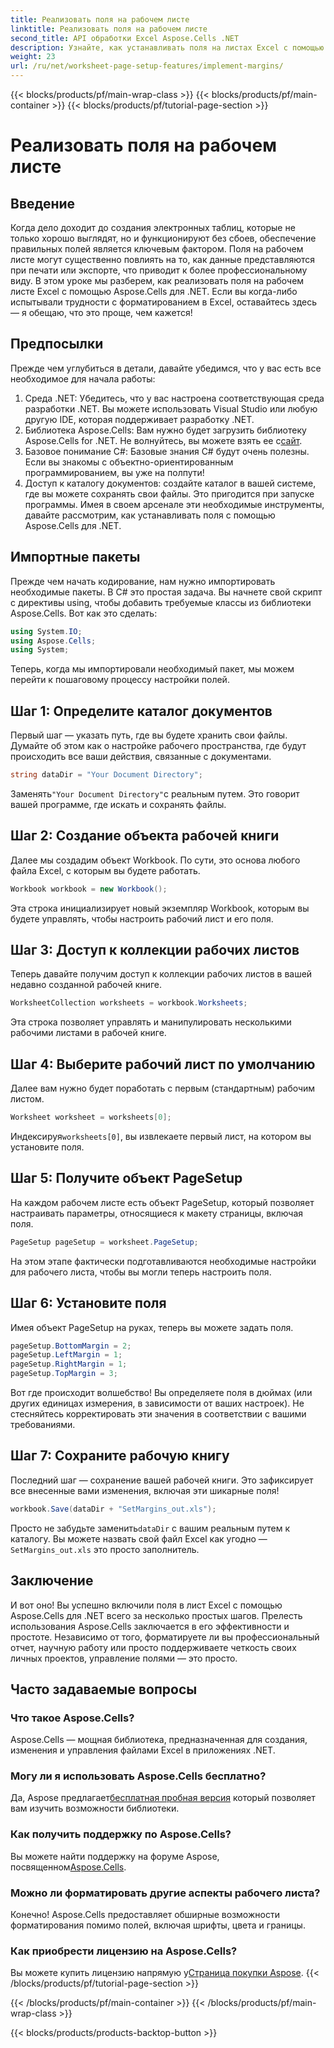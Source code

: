 ```yaml
---
title: Реализовать поля на рабочем листе
linktitle: Реализовать поля на рабочем листе
second_title: API обработки Excel Aspose.Cells .NET
description: Узнайте, как устанавливать поля на листах Excel с помощью Aspose.Cells для .NET, с помощью этого пошагового руководства, которое упрощает форматирование.
weight: 23
url: /ru/net/worksheet-page-setup-features/implement-margins/
---
```


{{< blocks/products/pf/main-wrap-class >}}
{{< blocks/products/pf/main-container >}}
{{< blocks/products/pf/tutorial-page-section >}}

# Реализовать поля на рабочем листе

## Введение
Когда дело доходит до создания электронных таблиц, которые не только хорошо выглядят, но и функционируют без сбоев, обеспечение правильных полей является ключевым фактором. Поля на рабочем листе могут существенно повлиять на то, как данные представляются при печати или экспорте, что приводит к более профессиональному виду. В этом уроке мы разберем, как реализовать поля на рабочем листе Excel с помощью Aspose.Cells для .NET. Если вы когда-либо испытывали трудности с форматированием в Excel, оставайтесь здесь — я обещаю, что это проще, чем кажется!
## Предпосылки
Прежде чем углубиться в детали, давайте убедимся, что у вас есть все необходимое для начала работы:
1. Среда .NET: Убедитесь, что у вас настроена соответствующая среда разработки .NET. Вы можете использовать Visual Studio или любую другую IDE, которая поддерживает разработку .NET.
2.  Библиотека Aspose.Cells: Вам нужно будет загрузить библиотеку Aspose.Cells for .NET. Не волнуйтесь, вы можете взять ее с[сайт](https://releases.aspose.com/cells/net/).
3. Базовое понимание C#: Базовые знания C# будут очень полезны. Если вы знакомы с объектно-ориентированным программированием, вы уже на полпути!
4. Доступ к каталогу документов: создайте каталог в вашей системе, где вы можете сохранять свои файлы. Это пригодится при запуске программы.
Имея в своем арсенале эти необходимые инструменты, давайте рассмотрим, как устанавливать поля с помощью Aspose.Cells для .NET.
## Импортные пакеты
Прежде чем начать кодирование, нам нужно импортировать необходимые пакеты. В C# это простая задача. Вы начнете свой скрипт с директивы using, чтобы добавить требуемые классы из библиотеки Aspose.Cells. Вот как это сделать:
```csharp
using System.IO;
using Aspose.Cells;
using System;
```
Теперь, когда мы импортировали необходимый пакет, мы можем перейти к пошаговому процессу настройки полей. 
## Шаг 1: Определите каталог документов
Первый шаг — указать путь, где вы будете хранить свои файлы. Думайте об этом как о настройке рабочего пространства, где будут происходить все ваши действия, связанные с документами.
```csharp
string dataDir = "Your Document Directory";
```
 Заменять`"Your Document Directory"`с реальным путем. Это говорит вашей программе, где искать и сохранять файлы.
## Шаг 2: Создание объекта рабочей книги
Далее мы создадим объект Workbook. По сути, это основа любого файла Excel, с которым вы будете работать.
```csharp
Workbook workbook = new Workbook();
```
Эта строка инициализирует новый экземпляр Workbook, которым вы будете управлять, чтобы настроить рабочий лист и его поля.
## Шаг 3: Доступ к коллекции рабочих листов
Теперь давайте получим доступ к коллекции рабочих листов в вашей недавно созданной рабочей книге.
```csharp
WorksheetCollection worksheets = workbook.Worksheets;
```
Эта строка позволяет управлять и манипулировать несколькими рабочими листами в рабочей книге.
## Шаг 4: Выберите рабочий лист по умолчанию
Далее вам нужно будет поработать с первым (стандартным) рабочим листом. 
```csharp
Worksheet worksheet = worksheets[0];
```
 Индексируя`worksheets[0]`, вы извлекаете первый лист, на котором вы установите поля.
## Шаг 5: Получите объект PageSetup
На каждом рабочем листе есть объект PageSetup, который позволяет настраивать параметры, относящиеся к макету страницы, включая поля. 
```csharp
PageSetup pageSetup = worksheet.PageSetup;
```
На этом этапе фактически подготавливаются необходимые настройки для рабочего листа, чтобы вы могли теперь настроить поля.
## Шаг 6: Установите поля
Имея объект PageSetup на руках, теперь вы можете задать поля. 
```csharp
pageSetup.BottomMargin = 2;
pageSetup.LeftMargin = 1;
pageSetup.RightMargin = 1;
pageSetup.TopMargin = 3;
```
Вот где происходит волшебство! Вы определяете поля в дюймах (или других единицах измерения, в зависимости от ваших настроек). Не стесняйтесь корректировать эти значения в соответствии с вашими требованиями.
## Шаг 7: Сохраните рабочую книгу
Последний шаг — сохранение вашей рабочей книги. Это зафиксирует все внесенные вами изменения, включая эти шикарные поля!
```csharp
workbook.Save(dataDir + "SetMargins_out.xls");
```
 Просто не забудьте заменить`dataDir` с вашим реальным путем к каталогу. Вы можете назвать свой файл Excel как угодно —`SetMargins_out.xls` это просто заполнитель.
## Заключение
И вот оно! Вы успешно включили поля в лист Excel с помощью Aspose.Cells для .NET всего за несколько простых шагов. Прелесть использования Aspose.Cells заключается в его эффективности и простоте. Независимо от того, форматируете ли вы профессиональный отчет, научную работу или просто поддерживаете четкость своих личных проектов, управление полями — это просто.
## Часто задаваемые вопросы
### Что такое Aspose.Cells?  
Aspose.Cells — мощная библиотека, предназначенная для создания, изменения и управления файлами Excel в приложениях .NET.
### Могу ли я использовать Aspose.Cells бесплатно?  
 Да, Aspose предлагает[бесплатная пробная версия](https://releases.aspose.com/) который позволяет вам изучить возможности библиотеки.
### Как получить поддержку по Aspose.Cells?  
 Вы можете найти поддержку на форуме Aspose, посвященном[Aspose.Cells](https://forum.aspose.com/c/cells/9).
### Можно ли форматировать другие аспекты рабочего листа?  
Конечно! Aspose.Cells предоставляет обширные возможности форматирования помимо полей, включая шрифты, цвета и границы.
### Как приобрести лицензию на Aspose.Cells?  
 Вы можете купить лицензию напрямую у[Страница покупки Aspose](https://purchase.aspose.com/buy).
{{< /blocks/products/pf/tutorial-page-section >}}

{{< /blocks/products/pf/main-container >}}
{{< /blocks/products/pf/main-wrap-class >}}

{{< blocks/products/products-backtop-button >}}
